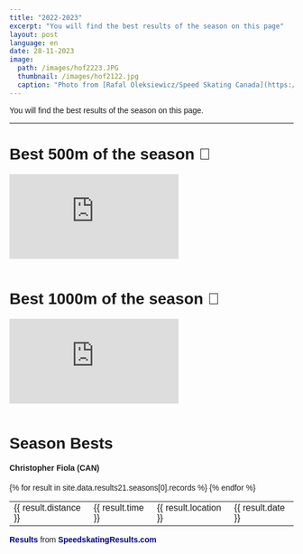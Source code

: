 ```yaml
---
title: "2022-2023"
excerpt: "You will find the best results of the season on this page"
layout: post
language: en
date: 28-11-2023
image: 
  path: /images/hof2223.JPG
  thumbnail: /images/hof2122.jpg
  caption: "Photo from [Rafal Oleksiewicz/Speed Skating Canada](https://speedskatingcanada.photoshelter.com/galleries/C0000l88mbS1g7eE/G0000TOymDp8QXLc/I0000J2WziKFI.0o/ISU-World-Speed-Skating-Championships-Heerenveen-2023)"
---
```


You will find the best results of the season on this page.

---
# Best 500m of the season 🥇

<div class="container">
<iframe src="https://www.youtube.com/live/tXnFciwyifk?si=hKQMXaBfipNDu0IC&t=5601" 
frameborder="0" allowfullscreen class="video"></iframe>
</div> <br />

# Best 1000m of the season 🥇

<div class="container">
<iframe src="https://www.youtube.com/live/_w8OElU61Vc?si=0GnWyFHq260ZBsLK&t=5687" 
frameborder="0" allowfullscreen class="video"></iframe>
</div> <br />

<!-- Personal Records table -->
<head>
  <meta http-equiv="content-type" content="text/html; charset=utf-8" />
  <style type="text/css" media="screen">
    body {font-family: 'Lucida Grande', Verdana, Arial, sans-serif; padding: 5px;}
    table.records {margin: 1em; border-collapse: collapse; }
    table.records td {padding: .2em .5em; }
    table.records td.distance {width: 5em; font-weight: bold;}
    table.records td.time {width: 5em; text-align: right;}
    table.records td.date {}
    table.records td.location {width: 15em;}
    a {color: navy; text-decoration: none; font-weight: bold;}
    a:visited {font-weight: normal;}
    a:hover {color: crimson;}
  </style>
  <title>Season Bests</title>
</head>
<body>
  <h1>Season Bests</h1>
  <h4>Christopher Fiola (CAN)</h4>
  <table>
    {% for result in site.data.results21.seasons[0].records %}
    <tr>
      <td>{{ result.distance }}</td>
      <td>{{ result.time }}</td>
      <td>{{ result.location }}</td>
      <td>{{ result.date }}</td>
    </tr>
    {% endfor %}
  </table>
  <p><a href="https://speedskatingresults.com/index.php?p=17&s=46453"> Results </a> from <a href="https://speedskatingresults.com">SpeedskatingResults.com</a></p>
</body>
